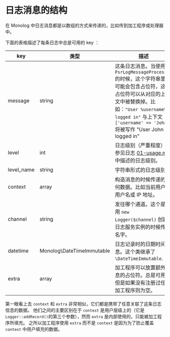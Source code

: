 # 日志消息的结构


在 Monolog 中日志消息都是以数组的方式来传递的，比如传到加工程序或处理器中。

下面的表格描述了每条日志中总是可用的 key ：

key        | 类型                      | 描述
-----------|---------------------------|-------------------------------------------------------------------------------
message    | string                    | 这条日志消息。当使用`PsrLogMessageProcessor`的时候，这个字符串里面可能会包含占位符，这些占位符可以从对应的上下文中被替换掉。比如：`"User %username% logged in"` 与上下文  `['username' => 'John']` 将被写作 "User John logged in"
level      | int                       | 日志级别（严重程度）. 参见日志 [01-usage.md](01-usage.md) 中描述的日志级别。
level_name | string                    | 字符串形式的日志级别。
context    | array                     | 构造消息的时候传递的任何数据。比如当前用户的用户名或 IP 地址。
channel    | string                    | 发往哪个通道。这个是使用 `new Logger($channel)` 创建日志服务实例的时候传的名字。
datetime   | Monolog\DateTimeImmutable | 日志记录时的日期时间信息。这个类继承了 `\DateTimeImmutable`.
extra      | array                     | 加工程序可以放置额外信息的占位符。总是可用，但是如果没有注册过任何加工程序则为空。

第一眼看上去 `context` 和 `extra` 非常相似，它们都是携带了任意关联了这条日志信息的数据。
他们之间的主要区别在于 `context` 是用户层级上的（它是`Logger::addRecord()`的第三个参数），然而 `extra` 是内部使用的，只能被加工程序所填充。
之所以加工程序使用 `extra` 而不是 `context` 是因为为了防止覆盖 `context` 中用户填充的数据。
